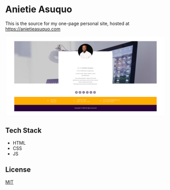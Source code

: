 # Anietie Asuquo

This is the source for my one-page personal site, hosted at <https://anietieasuquo.com>

![Preview](/images/site-preview.png "Preview")

## Tech Stack

- HTML
- CSS
- JS

## License

[MIT](https://choosealicense.com/licenses/mit/)
